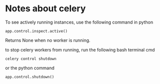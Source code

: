 # Notes about celery


To see actively running instances, use the following command in python

`app.control.inspect.active()`

Returns None when no worker is running.

to stop celery workers from running, run the following bash terminal cmd

`celery control shutdown`

or the python command

`app.control.shutdown()`

